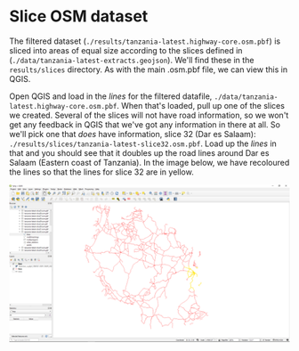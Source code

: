 # Slice OSM dataset

The filtered dataset (`./results/tanzania-latest.highway-core.osm.pbf`) is sliced into areas of equal size
according to the slices defined in (`./data/tanzania-latest-extracts.geojson`).
We'll find these in the `results/slices` directory.
As with the main .osm.pbf file, we can view this in QGIS. 

Open QGIS and load in the _lines_ for the filtered datafile, `./data/tanzania-latest.highway-core.osm.pbf`.
When that's loaded, pull up one of the slices we created.
Several of the slices will not have road information, so we won't get any feedback in QGIS that
we've got any information in there at all. 
So we'll pick one that _does_ have information, slice 32 (Dar es Salaam):
`./results/slices/tanzania-latest-slice32.osm.pbf`.
Load up the _lines_ in that and you should see that it doubles up the road lines around Dar es Salaam
(Eastern coast of Tanzania).
In the image below, we have recoloured the lines so that the lines for slice 32 are in yellow.

![QGIS screenshot showing roads in red with a subsection overlaid in yellow.](../../img/QGIS-slice32.png)
